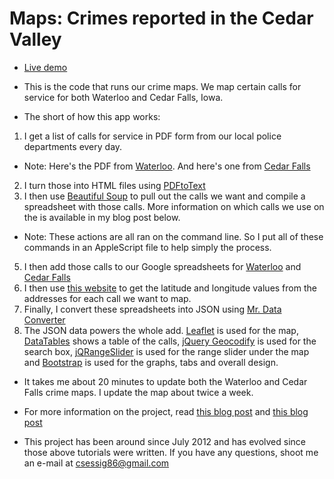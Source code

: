 Maps: Crimes reported in the Cedar Valley
===========

* [Live demo](http://wcfcourier.com/app/crime_map/)
- This is the code that runs our crime maps. We map certain calls for service for both Waterloo and Cedar Falls, Iowa.

* The short of how this app works:
1. I get a list of calls for service in PDF form from our local police departments every day.
- Note: Here's the PDF from [Waterloo](http://www.waterloopolice.com/images/crpress.PDF). And here's one from [Cedar Falls](http://www.cedarfalls.com/Archive.aspx?AMID=82&Type=Recent)
2. I turn those into HTML files using [PDFtoText](http://en.wikipedia.org/wiki/Pdftotext) 
3. I then use [Beautiful Soup](http://www.crummy.com/software/BeautifulSoup/) to pull out the calls we want and compile a spreadsheet with those calls. More information on which calls we use on the is available in my blog post below.
- Note: These actions are all ran on the command line. So I put all of these commands in an AppleScript file to help simply the process.
5. I then add those calls to our Google spreadsheets for [Waterloo](https://docs.google.com/spreadsheet/ccc?key=0As3JvOeYDO50dFcwTXJPTTFUaEoxMTN6QjYyUDlILUE#gid=18) and [Cedar Falls](https://docs.google.com/spreadsheet/ccc?key=0As3JvOeYDO50dEgxVXZGVHN1aUdwVVNJN1dJeVY5cUE)
6. I then use [this website](http://gmaps-samples.googlecode.com/svn/trunk/spreadsheetsgeocoder/geocodespreadsheet.htm) to get the latitude and longitude values from the addresses for each call we want to map.
7. Finally, I convert these spreadsheets into JSON using [Mr. Data Converter](http://shancarter.github.io/mr-data-converter/)
8. The JSON data powers the whole add. [Leaflet](http://leafletjs.com/) is used for the map, [DataTables](https://datatables.net/) shows a table of the calls, [jQuery Geocodify](http://datadesk.github.io/jquery-geocodify/) is used for the search box, [jQRangeSlider](http://ghusse.github.io/jQRangeSlider/) is used for the range slider under the map and [Bootstrap](http://getbootstrap.com/) is used for the graphs, tabs and overall design.

* It takes me about 20 minutes to update both the Waterloo and Cedar Falls crime maps. I update the map about twice a week.

* For more information on the project, read [this blog post](http://csessig.wordpress.com/2012/08/13/how-we-did-it-waterloo-crime-map/) and [this blog post](http://csessig.wordpress.com/2012/10/21/going-mobile/)

* This project has been around since July 2012 and has evolved since those above tutorials were written. If you have any questions, shoot me an e-mail at csessig86@gmail.com